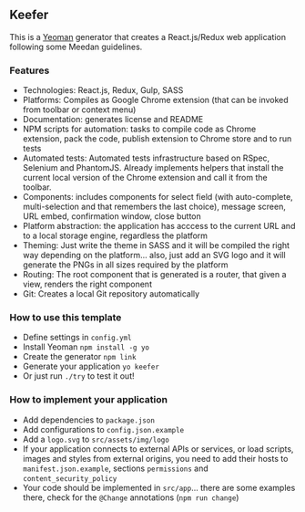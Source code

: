 ## Keefer

This is a [Yeoman](http://yeoman.io/) generator that creates a React.js/Redux web application following some Meedan guidelines.

### Features

* Technologies: React.js, Redux, Gulp, SASS
* Platforms: Compiles as Google Chrome extension (that can be invoked from toolbar or context menu)
* Documentation: generates license and README
* NPM scripts for automation: tasks to compile code as Chrome extension, pack the code, publish extension to Chrome store and to run tests
* Automated tests: Automated tests infrastructure based on RSpec, Selenium and PhantomJS. Already implements helpers that install the current local version of the Chrome extension and call it from the toolbar.
* Components: includes components for select field (with auto-complete, multi-selection and that remembers the last choice), message screen, URL embed, confirmation window, close button
* Platform abstraction: the application has acccess to the current URL and to a local storage engine, regardless the platform
* Theming: Just write the theme in SASS and it will be compiled the right way depending on the platform... also, just add an SVG logo and it will generate the PNGs in all sizes required by the platform
* Routing: The root component that is generated is a router, that given a view, renders the right component
* Git: Creates a local Git repository automatically

### How to use this template

* Define settings in `config.yml`
* Install Yeoman `npm install -g yo`
* Create the generator `npm link`
* Generate your application `yo keefer`
* Or just run `./try` to test it out!

### How to implement your application

* Add dependencies to `package.json`
* Add configurations to `config.json.example`
* Add a `logo.svg` to `src/assets/img/logo`
* If your application connects to external APIs or services, or load scripts, images and styles from external origins, you need to add their hosts to `manifest.json.example`, sections `permissions` and `content_security_policy`
* Your code should be implemented in `src/app`... there are some examples there, check for the `@Change` annotations (`npm run change`)
